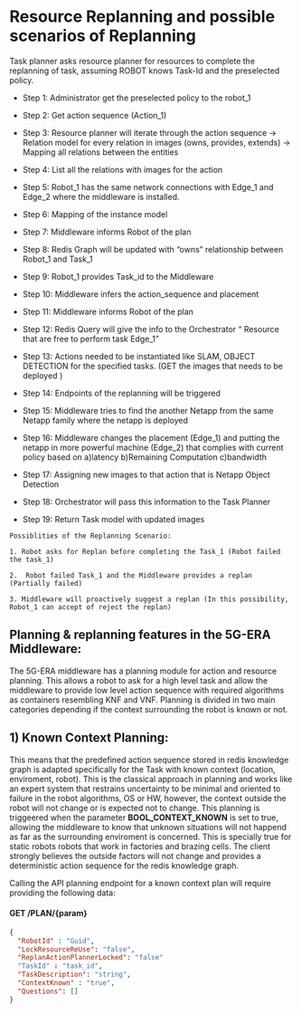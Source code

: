 # Resource Replanning and possible scenarios of Replanning 

Task planner asks resource planner for resources to complete the replanning of task, assuming ROBOT knows Task-Id and the preselected policy.


* Step 1: Administrator get the preselected policy to the robot_1

* Step 2: Get action sequence (Action_1)

* Step 3: Resource planner will iterate through the action sequence
→ Relation model for every relation in images (owns, provides, extends)
→ Mapping all relations between the entities 
* Step 4: List all the relations with images for the action

* Step 5: Robot_1 has the same network connections with Edge_1 and Edge_2 where the middleware is installed. 

* Step 6: Mapping of the instance model 

* Step 7: Middleware informs Robot of the plan 

* Step 8: Redis Graph will be updated with “owns” relationship between Robot_1 and Task_1

* Step 9: Robot_1 provides Task_id to the Middleware 

* Step 10: Middleware infers the action_sequence and placement 

* Step 11: Middleware informs Robot of the plan 

* Step 12: Redis Query will give the info to the Orchestrator “ Resource that are free to perform task Edge_1” 

* Step 13: Actions needed to be instantiated like SLAM, OBJECT DETECTION for the specified tasks. (GET the images that needs to be deployed )

* Step 14: Endpoints of the replanning will be triggered 

* Step 15: Middleware tries to find the another Netapp from the same Netapp family where the netapp is deployed 

* Step 16: Middleware changes the placement (Edge_1) and putting the netapp in more powerful machine (Edge_2) that complies with current policy   based on a)latency b)Remaining Computation c)bandwidth

* Step 17: Assigning new images to that action that is Netapp Object Detection

* Step 18: Orchestrator will pass this information to the Task Planner 

* Step 19: Return Task model with updated images 

```
Possiblities of the Replanning Scenario: 

1. Robot asks for Replan before completing the Task_1 (Robot failed the task_1)

2.  Robot failed Task_1 and the Middleware provides a replan (Partially failed)

3. Middleware will proactively suggest a replan (In this possibility, Robot_1 can accept of reject the replan)
```


## Planning & replanning features in the 5G-ERA Middleware:

The 5G-ERA middleware has a planning module for action and resource planning. This allows a robot to ask for a high level task and allow the middleware to provide low level action sequence with required algorithms as containers resembling KNF and VNF. Planning is divided in two main categories depending if the context surrounding the robot is known or not.

## 1) Known Context Planning:

This means that the predefined action sequence stored in redis knowledge graph is adapted specifically for the Task with known context (location, enviroment, robot). This is the classical approach in planning and works like an expert system that restrains uncertainty to be minimal and oriented to failure in the robot algorithms, OS or HW, however, the context outside the robot will not change or is expected not to change. This planning is triggeered when the parameter **BOOL_CONTEXT_KNOWN** is set to true, allowing the middleware to know that unknown situations will not happend as far as the surrounding enviroment is concerned. This is specially true for static robots robots that work in factories and brazing cells. The client strongly believes the outside factors will not change and provides a deterministic action sequence for the redis knowledge graph.

Calling the API planning endpoint for a known context plan will require providing the following data:

#### GET /PLAN/{param}
```json
{
  "RobotId" : "Guid",
  "LockResourceReUse": "false",
  "ReplanActionPlannerLocked": "false"
  "TaskId" : "task_id",
  "TaskDescription": "string",
  "ContextKnown" : "true",
  "Questions": []
}
```


